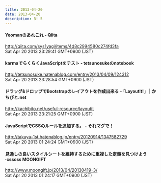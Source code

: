 ```yaml
---
title: 2013-04-20
date: 2013-04-20
description: B! 5
---
```


#### Yeomanのあれこれ - Qiita
http://qiita.com/sys1yagi/items/4d8c2994580c274fd3fa<br>
Sat Apr 20 2013 23:29:41 GMT+0900 (JST)<br>


#### karmaでらくらくJavaScriptをテスト - tetsunosukeのnotebook
http://tetsunosuke.hatenablog.com/entry/2013/04/09/124312<br>
Sat Apr 20 2013 23:28:54 GMT+0900 (JST)<br>


#### ドラッグ&ドロップでBootstrapのレイアウトを作成出来る・「LayoutIt!」 | かちびと.net
http://kachibito.net/useful-resource/layoutit<br>
Sat Apr 20 2013 23:21:25 GMT+0900 (JST)<br>


#### JavaScriptでCSSのルールを追加する。 - それマグで！
http://takuya-1st.hatenablog.jp/entry/20120914/1347582729<br>
Sat Apr 20 2013 01:24:24 GMT+0900 (JST)<br>


#### 見通しの良いスタイルシートを維持するために重複した定義を見つけよう·csscss MOONGIFT
http://www.moongift.jp/2013/04/20130419-3/<br>
Sat Apr 20 2013 01:24:17 GMT+0900 (JST)<br>


